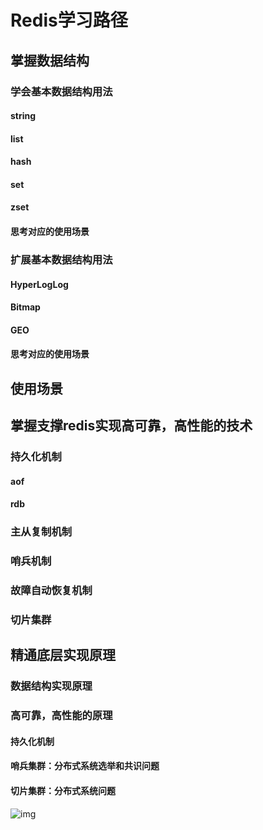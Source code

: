 

# Redis学习路径

## 掌握数据结构

### 学会基本数据结构用法

#### string
#### list
#### hash
#### set
#### zset
#### 思考对应的使用场景

### 扩展基本数据结构用法
#### HyperLogLog
#### Bitmap
#### GEO
#### 思考对应的使用场景

## 使用场景

## 掌握支撑redis实现高可靠，高性能的技术
### 持久化机制
#### aof
#### rdb

### 主从复制机制
### 哨兵机制
### 故障自动恢复机制
### 切片集群


## 精通底层实现原理
### 数据结构实现原理
### 高可靠，高性能的原理
#### 持久化机制
#### 哨兵集群：分布式系统选举和共识问题
#### 切片集群：分布式系统问题



![img](https://kaito-blog-1253469779.cos.ap-beijing.myqcloud.com/2020/09/15996549004998.jpg)



